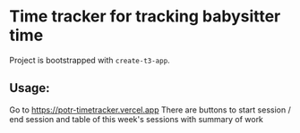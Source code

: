 # Time tracker for tracking babysitter time

Project is bootstrapped with `create-t3-app`.

## Usage:

Go to https://potr-timetracker.vercel.app
There are buttons to start session / end session and table of this week's sessions with summary of work
